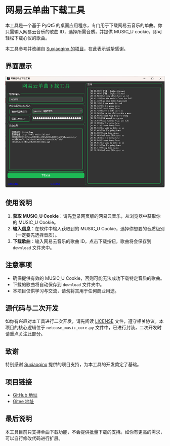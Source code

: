 # 网易云单曲下载工具

本工具是一个基于 PyQt5 的桌面应用程序，专门用于下载网易云音乐的单曲。你只需输入网易云音乐的歌曲 ID，选择所需音质，并提供 MUSIC_U cookie，即可轻松下载心仪的歌曲。

本工具参考并改编自 [Suxiaoqinx 的项目](https://github.com/Suxiaoqinx/Netease_url/tree/main)，在此表示诚挚感谢。

## 界面展示
![软件运行界面](image/网易云单曲下载工具成功运行界面.png)

## 使用说明
1. **获取 MUSIC_U Cookie**：请先登录网页版的网易云音乐，从浏览器中获取你的 MUSIC_U Cookie。
2. **输入信息**：在软件中输入获取到的 MUSIC_U Cookie，选择你想要的音质级别（一定要先选择音质）。
3. **下载歌曲**：输入网易云音乐的歌曲 ID，点击下载按钮，歌曲将会保存到 `download` 文件夹中。

## 注意事项
- 确保提供有效的 MUSIC_U Cookie，否则可能无法成功下载特定音质的歌曲。
- 下载的歌曲将自动保存到 `download` 文件夹中。
- 本项目仅供学习与交流，请勿将其用于任何商业用途。

## 源代码与二次开发
如你有兴趣对本工具进行二次开发，请先阅读 [LICENSE](LICENSE) 文件，遵守相关协议。本项目的核心逻辑位于 `netease_music_core.py` 文件中，已进行封装，二次开发时请重点关注此部分。

## 致谢
特别感谢 [Suxiaoqinx](https://github.com/Suxiaoqinx/Netease_url/tree/main) 提供的项目支持，为本工具的开发奠定了基础。

## 项目链接
- [GitHub 地址](https://github.com/Hellohistory/OpenPrepTools)
- [Gitee 地址](https://gitee.com/Hellohistory/OpenPrepTools)

## 最后说明
本工具目前只支持单曲下载功能，不会提供批量下载的支持。如你有更高的需求，可以自行修改代码进行扩展。

